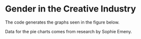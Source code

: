# Gender in the Creative Industry
The code generates the graphs seen in the figure below.

Data for the pie charts comes from research by Sophie Emeny.
